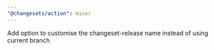 ```yaml
---
"@changesets/action": minor
---
```


Add option to customise the changeset-release name instead of using current branch
